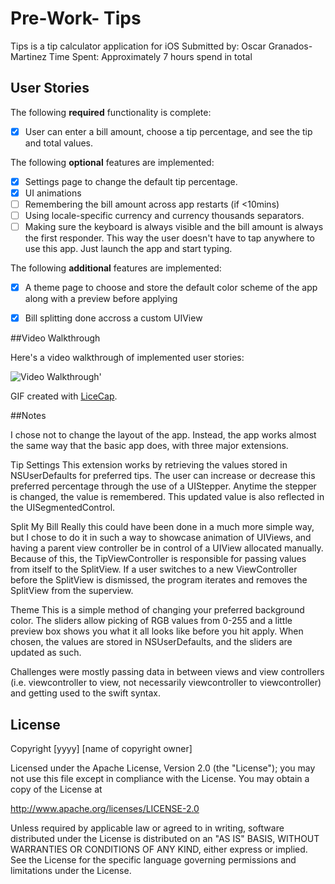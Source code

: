 # Pre-Work- Tips
Tips is a tip calculator application for iOS
Submitted by: Oscar Granados-Martinez
Time Spent: Approximately 7 hours spend in total

## User Stories 
The following **required** functionality is complete:
* [X] User can enter a bill amount, choose a tip percentage, and see the tip and total values.

The following **optional** features are implemented:
* [X] Settings page to change the default tip percentage.
* [X] UI animations
* [ ] Remembering the bill amount across app restarts (if <10mins)
* [ ] Using locale-specific currency and currency thousands separators.
* [ ] Making sure the keyboard is always visible and the bill amount is always the first responder. This way the user doesn't have to tap anywhere to use this app. Just launch the app and start typing.

The following **additional** features are implemented:
* [X] A theme page to choose and store the default color scheme of the app along with a preview before applying
* [X] Bill splitting done accross a custom UIView 


##Video Walkthrough

Here's a video walkthrough of implemented user stories:


<img src= 'http://i.imgur.com/HnDJiQH.gif' title= 'Video Walkthrough' width = '' alt = 'Video Walkthrough ' />'

GIF created with [LiceCap](http://www.cockos.com/licecap/).




##Notes

I chose not to change the layout of the app. Instead, the app works almost the same way that the basic app does,
with three major extensions. 

Tip Settings
This extension works by retrieving the values stored in NSUserDefaults for preferred tips. The user can increase or decrease this preferred percentage through the use of a UIStepper. Anytime the stepper is changed, the value is remembered. This updated value is also reflected in the UISegmentedControl.

Split My Bill
Really this could have been done in a much more simple way, but I chose to do it in such a way to showcase animation of UIViews, and having a parent view controller be in control of a UIView allocated manually. Because of this, the TipViewController is responsible for passing values from itself to the SplitView. If a user switches to a new ViewController before the SplitView is dismissed, the program iterates and removes the SplitView from the superview. 

Theme
This is a simple method of changing your preferred background color. The sliders allow picking of RGB values from 0-255 and a little preview box shows you what it all looks like before you hit apply. When chosen, the values are stored in NSUserDefaults, and the sliders are updated as such.

Challenges were mostly passing data in between views and view controllers (i.e. viewcontroller to view, not necessarily viewcontroller to viewcontroller) and getting used to the swift syntax.

## License

Copyright [yyyy] [name of copyright owner]

Licensed under the Apache License, Version 2.0 (the "License");
you may not use this file except in compliance with the License.
You may obtain a copy of the License at

http://www.apache.org/licenses/LICENSE-2.0

Unless required by applicable law or agreed to in writing, software
distributed under the License is distributed on an "AS IS" BASIS,
WITHOUT WARRANTIES OR CONDITIONS OF ANY KIND, either express or implied.
See the License for the specific language governing permissions and
limitations under the License.